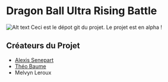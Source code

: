 # Dragon Ball Ultra Rising Battle
![Alt text](https://assets.digitalocean.com/articles/alligator/boo.svg "a title")
Ceci est le dépot git du projet.
Le projet est en alpha !
## Créateurs du Projet
- [Alexis Senepart](https://github.com/Kh4ru)
- [Théo Baume](https://github.com/Nasus02X)
- Melvyn Leroux
